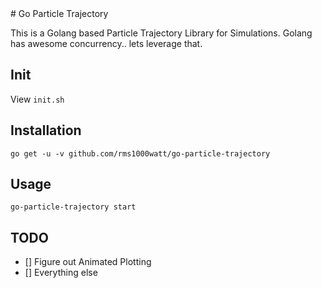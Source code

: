 <hidden cmd="git push https://rms1000watt@github.com/rms1000watt/go-particle-trajectory.git master:master"/>
# Go Particle Trajectory

This is a Golang based Particle Trajectory Library for Simulations. Golang has awesome concurrency.. lets leverage that.

## Init

View `init.sh`

## Installation

```
go get -u -v github.com/rms1000watt/go-particle-trajectory
```

## Usage

```
go-particle-trajectory start
```

## TODO

- [] Figure out Animated Plotting
- [] Everything else
